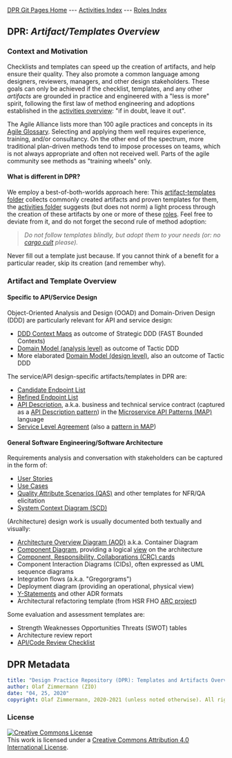 
[DPR Git Pages Home](https://socadk.github.io/design-practice-repository) ---
[Activities Index](https://socadk.github.io/design-practice-repository/activities) ---
[Roles Index](https://socadk.github.io/design-practice-repository/roles)

## DPR: *Artifact/Templates Overview*

### Context and Motivation 

Checklists and templates can speed up the creation of artifacts, and help ensure their quality. They also promote a common language among designers, reviewers, managers, and other design stakeholders. These goals can only be achieved if the checklist, templates, and any other *artifacts* are grounded in practice and engineered with a "less is more" spirit, following the first law of method engineering and adoptions established in the [activities overview](../activities): "if in doubt, leave it out".

The Agile Alliance lists more than 100 agile practices and concepts in its [Agile Glossary](https://www.agilealliance.org/agile101/agile-glossary/). Selecting and applying them well requires experience, training, and/or consultancy. On the other end of the spectrum, more traditional plan-driven methods tend to impose processes on teams, which is not always appropriate and often not received well. Parts of the agile community <!--, for instance [Clean Agile](https://www.pearson.com/us/higher-education/program/Martin-Clean-Agile-Back-to-Basics/PGM2604771.html),--> see methods as "training wheels" only.

#### What is different in DPR? 
We employ a best-of-both-worlds approach here: This [artifact-templates folder](.) collects commonly created artifacts and proven templates for them, the [activities folder](../activities) suggests (but does not norm) a light process through the creation of these artifacts by one or more of these [roles](../roles). Feel free to deviate from it, and do not forget the second rule of method adoption: 

> *Do not follow templates blindly, but adopt them to your needs (or: no [cargo cult](https://en.wikipedia.org/wiki/Cargo_cult) please).*

Never fill out a template just because. If you cannot think of a benefit for a particular reader, skip its creation (and remember why).


### Artifact and Template Overview

<!-- TODO (v2) add simple miro diagram (with hyperlinks!) or table here -->

#### Specific to API/Service Design

Object-Oriented Analysis and Design (OOAD) and Domain-Driven Design (DDD) are particularly relevant for API and service design: 

* [DDD Context Maps](DPR-StrategicDDDContextMap.md) as outcome of Strategic DDD (FAST Bounded Contexts)
* [Domain Model (analysis level)](DPR-DomainModel.md) as outcome of Tactic DDD <!-- CE: 3x URI -->
* More elaborated [Domain Model (design level)](DPR-DomainModel.md), also an outcome of Tactic DDD

The service/API design-specific artifacts/templates in DPR are: 

* [Candidate Endpoint List](SDPR-CandidateEndpointList.md) 
* [Refined Endpoint List](SDPR-RefinedEndpointList.md)
* [API Description](SDPR-APIDescription.md), a.k.a. business and technical service contract (captured as a [API Description pattern](https://microservice-api-patterns.org/patterns/foundation/APIDescription)) in the [Microservice API Patterns (MAP)](https://microservice-api-patterns.org/) language 
* [Service Level Agreement](SDPR-ServiceLevelAgreement.md) (also a [pattern in MAP](https://microservice-api-patterns.org/patterns/quality/qualityManagementAndGovernance/ServiceLevelAgreement))

#### General Software Engineering/Software Architecture

Requirements analysis and conversation with stakeholders can be captured in the form of: 
<!-- to be described with the help of the template:-->

* [User Stories](DPR-UserStory.md)
* [Use Cases](DPR-UseCase.md)
* [Quality Attribute Scenarios (QAS)](futureWork/DPR-QualityAttributeScenario.md) and other templates for NFR/QA elicitation <!-- quality stories, Sophisten, PLANGUAGE -->
* [System Context Diagram (SCD)](futureWork/DPR-SystemContextDiagram.md)

(Architecture) design work is usually documented both textually and visually:

* [Architecture Overview Diagram (AOD)](futureWork/DPR-ArchitectureOverviewDiagram.md) a.k.a. Container Diagram
* [Component Diagram](futureWork/DPR-ComponentDiagram.md), providing a logical [view](https://www.ibm.com/developerworks/rational/library/08/0108_cooks-cripps-spaas/index.html) on the architecture <!-- The four views in C4 actually map to SCD, AOD/OML0, CML0, CML1) -->
* [Component, Responsibility, Collaborations (CRC) cards](DPR-CRCCard.md)
* Component Interaction Diagrams (CIDs), often expressed as UML sequence diagrams
* Integration flows (a.k.a. "Gregorgrams")
* Deployment diagram (providing an operational, physical view)
* [Y-Statements](DPR-ArchitecturalDecisionRecordYForm.md) and other ADR formats
* Architectural refactoring template (from HSR FHO [ARC project](https://ifs.hsr.ch/Architectural-Refactoring-for.12044.0.html?&L=4))

Some evaluation and assessment templates are:

* Strength Weaknesses Opportunities Threats (SWOT) tables
* Architecture review report
* [API/Code Review Checklist](futureWork/SDPR-APIReviewChecklist.md)


## DPR Metadata

```yaml
title: "Design Practice Repository (DPR): Templates and Artifacts Overview"
author: Olaf Zimmermann (ZIO)
date: "04, 25, 2020"
copyright: Olaf Zimmermann, 2020-2021 (unless noted otherwise). All rights reserved.
```

### License

<a rel="license" href="http://creativecommons.org/licenses/by/4.0/"><img alt="Creative Commons License" style="border-width:0" src="https://i.creativecommons.org/l/by/4.0/88x31.png" /></a><br />This work is licensed under a <a rel="license" href="http://creativecommons.org/licenses/by/4.0/">Creative Commons Attribution 4.0 International License</a>.
